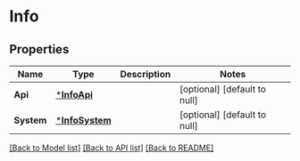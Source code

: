 # Info

## Properties
Name | Type | Description | Notes
------------ | ------------- | ------------- | -------------
**Api** | [***InfoApi**](info_api.md) |  | [optional] [default to null]
**System** | [***InfoSystem**](info_system.md) |  | [optional] [default to null]

[[Back to Model list]](../README.md#documentation-for-models) [[Back to API list]](../README.md#documentation-for-api-endpoints) [[Back to README]](../README.md)


